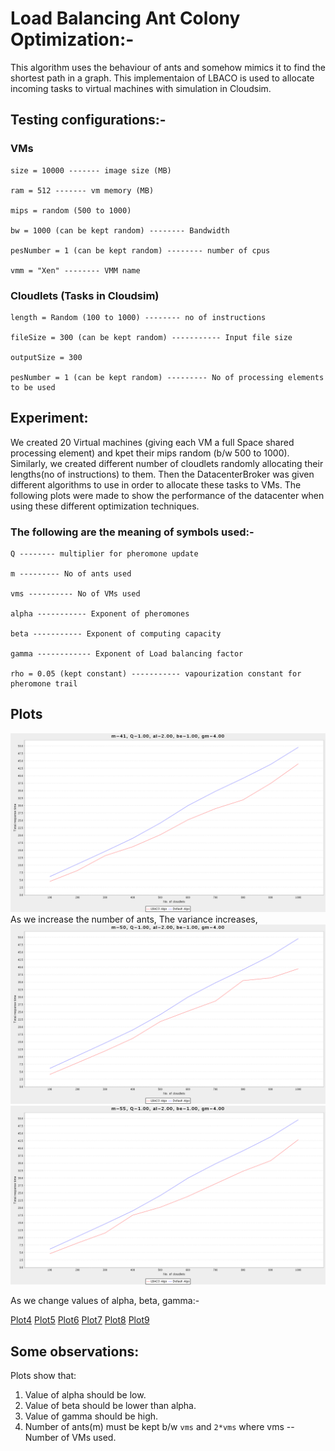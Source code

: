 # Load Balancing Ant Colony Optimization:-
This algorithm uses the behaviour of ants and somehow mimics it to find the shortest path in a graph. This implementaion of LBACO is used to allocate incoming tasks to virtual machines with simulation in Cloudsim.

## Testing configurations:-
### VMs 
```
size = 10000 ------- image size (MB)

ram = 512 ------- vm memory (MB)

mips = random (500 to 1000)

bw = 1000 (can be kept random) -------- Bandwidth

pesNumber = 1 (can be kept random) -------- number of cpus

vmm = "Xen" -------- VMM name
```
### Cloudlets (Tasks in Cloudsim)
```
length = Random (100 to 1000) -------- no of instructions

fileSize = 300 (can be kept random) ----------- Input file size

outputSize = 300 

pesNumber = 1 (can be kept random) --------- No of processing elements to be used
```
## Experiment:
We created 20 Virtual machines (giving each VM a full Space shared processing element) and kpet their mips random (b/w 500 to 1000). Similarly, we created different number of cloudlets randomly allocating their lengths(no of instructions) to them. Then the DatacenterBroker was given different algorithms to use in order to allocate these tasks to VMs. The following plots were made to show the performance of the datacenter when using these different optimization techniques.

### The following are the meaning of symbols used:-
```
Q -------- multiplier for pheromone update

m --------- No of ants used

vms ---------- No of VMs used

alpha ----------- Exponent of pheromones

beta ----------- Exponent of computing capacity

gamma ------------ Exponent of Load balancing factor

rho = 0.05 (kept constant) ----------- vapourization constant for pheromone trail
```
## Plots
![Plot1](/png1/3.png)
As we increase the number of ants, The variance increases,
![Plot2](/png1/1.png) ![Plot3](/png1/2.png)

As we change values of alpha, beta, gamma:-

[Plot4](/png1/7.png) [Plot5](/png/10.png) [Plot6](/png1/8.png) [Plot7](/png1/11.png) [Plot8](/png1/6.png) [Plot9](/png1/14.png)

## Some observations:
Plots show that:
1. Value of alpha should be low.
2. Value of beta should be lower than alpha.
3. Value of gamma should be high.
4. Number of ants(m) must be kept b/w `vms` and `2*vms` where vms -- Number of VMs used.
